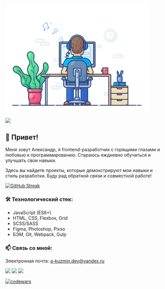 <img src="code-new.gif" alt="image" style="width:450px;height:auto;">

![](https://komarev.com/ghpvc/?username=AleksandrKuzmin-dev&color=blue&base=33&style=for-the-badge&label=Просмотров_Профиля)


## 👋 Привет!

Меня зовут Александр, я frontend-разработчик с горящими глазами и любовью к программированию. Стараюсь еждневно обучаться и улучшать свои навыки.

Здесь вы найдете проекты, которые демонстрируют мои навыки и стиль разработки. Буду рад обратной связи и совместной работе!


[![GitHub Streak](https://github-readme-streak-stats-zeta-sage.vercel.app?user=AleksandrKuzmin-dev&theme=icegray&locale=ru&card_width=850)](https://git.io/streak-stats)

### 🛠 Технологический стек:
* JavaScript (ES6+)
* HTML, CSS, Flexbox, Grid
* SCSS/SASS
* Figma, Photoshop, Pixso
* БЭМ, Git, Webpack, Gulp


### 📫 Связь со мной:

Электронная почта: [a-kuzmin.dev@yandex.ru](mailto:a-kuzmin.dev@yandex.ru)


[![](https://img.shields.io/badge/вконтакте-%232E87FB.svg?&style=for-the-badge&logo=vk&logoColor=white)](https://vk.com/alexkuzmin_vk)
[![](https://img.shields.io/badge/Telegram-2CA5E0?style=for-the-badge&logo=telegram&logoColor=white)](https://t.me/alexkuzmin_tg)
[![](https://img.shields.io/badge/WhatsApp-25D366?style=for-the-badge&logo=whatsapp&logoColor=white)](https://wa.me/79372569996?text=%D0%9F%D1%80%D0%B8%D0%B2%D0%B5%D1%82!)

[![codewars](https://www.codewars.com/users/AleksandrKuzmin/badges/small)](https://www.codewars.com/users/AleksandrKuzmin) 
